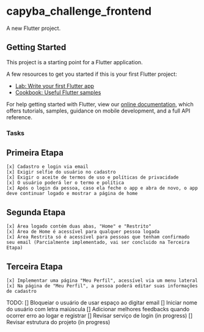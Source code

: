 # capyba_challenge_frontend

A new Flutter project.

## Getting Started

This project is a starting point for a Flutter application.

A few resources to get you started if this is your first Flutter project:

- [Lab: Write your first Flutter app](https://flutter.dev/docs/get-started/codelab)
- [Cookbook: Useful Flutter samples](https://flutter.dev/docs/cookbook)

For help getting started with Flutter, view our
[online documentation](https://flutter.dev/docs), which offers tutorials,
samples, guidance on mobile development, and a full API reference.

### Tasks
  ## Primeira Etapa
    [x] Cadastro e login via email
    [x] Exigir selfie do usuário no cadastro
    [x] Exigir o aceite de termos de uso e políticas de privacidade
    [x] O usuário poderá ler o termo e política
    [x] Após o login da pessoa, caso ela feche o app e abra de novo, o app deve continuar logado e mostrar a página de home
  
  ## Segunda Etapa
    [x] Área logado contém duas abas, "Home" e "Restrito"
    [x] Área de Home é acessível para qualquer pessoa logada
    [x] Área Restrita só é acessível para pessoas que tenham confirmado seu email (Parcialmente implementado, vai ser concluido na Terceira Etapa)

  ## Terceira Etapa
    [x] Implementar uma página "Meu Perfil", acessível via um menu lateral
    [x] Na página de "Meu Perfil", a pessoa poderá editar suas informações de cadastro

TODO:
  [] Bloqueiar o usuário de usar espaço ao digitar email
  [] Iniciar nome do usuário com letra maiúscula
  [] Adicionar melhores feedbacks quando ocorrer erro ao logar e registrar
  [] Revisar serviço de login (in progress)
  [] Revisar estrutura do projeto (in progress)